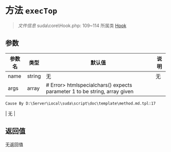 # 方法 `execTop`

> *文件信息* suda\core\Hook.php: 109~114
> 所属类 [Hook](../Hook.md)




## 参数


| 参数名 | 类型 | 默认值 | 说明 |
|--------|-----|-------|-------|
| name |  string | 无 | 无 |
| args |  array | # Error> htmlspecialchars() expects parameter 1 to be string, array given
	Cause By D:\Server\Local\suda\script\doc\template\method.md.tpl:17
 | 无 |



## 返回值

无返回值
